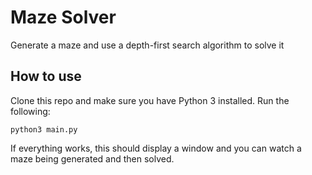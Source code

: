 # Maze Solver

Generate a maze and use a depth-first search algorithm to solve it

## How to use
Clone this repo and make sure you have Python 3 installed. Run the following:
```
python3 main.py
```

If everything works, this should display a window and you can watch a maze being generated and then solved.